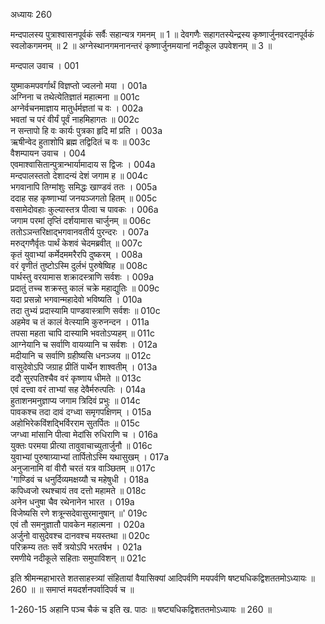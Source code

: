 अध्यायः 260

मन्दपालस्य पुत्राश्वासनपूर्वकं सर्वैः सहान्यत्र गमनम् ॥ 1 ॥ देवगणैः सहागतस्येन्द्रस्य कृष्णार्जुनवरदानपूर्वकं स्वलोकगमनम् ॥ 2 ॥ अग्नेस्थानगमनानन्तरं कृष्णार्जुनमयानां नदीकूल उपवेशनम् ॥ 3 ॥

मन्दपाल उवाच ।	001  

युष्माकमपवर्गार्थं विज्ञप्तो ज्वलनो मया ।	001a  
अग्निना च तथेत्येतिज्ञातं महात्मना ॥	001c  
अग्नेर्वचनमाज्ञाय मातुर्धर्मज्ञतां च वः ।	002a  
भवतां च परं वीर्यं पूर्वं नाहमिहागतः ॥	002c  
न सन्तापो हि वः कार्यः पुत्रका हृदि मां प्रति ।	003a  
ऋषीन्वेद हुताशोपि ब्रह्म तद्विदितं च वः ॥	003c  
वैशम्पायन उवाच ।	004  
एवमाश्वासितान्पुत्रान्भार्यामादाय स द्विजः ।	004a  
मन्दपालस्ततो देशादन्यं देशं जगाम ह ॥	004c  
भगवानापि तिग्मांशुः समिद्धः खाण्डवं ततः ।	005a  
ददाह सह कृष्णाभ्यां जनयञ्जगतो हितम् ॥	005c  
वसामेदोवहाः कुल्यास्तत्र पीत्वा च पावकः ।	006a  
जगाम परमां तृप्तिं दर्शयामास चार्जुनम् ॥	006c  
ततोऽञन्तरिक्षाद्भगवानवतीर्य पुरन्दरः ।	007a  
मरुद्गणैर्वृतः पार्थं केशवं चेदमब्रवीत् ॥	007c  
कृतं युवाभ्यां कर्मेदममरैरपि दुष्करम् ।	008a  
वरं वृणीतं तुष्टोऽस्मि दुर्लभं पुरुषेष्विह ॥	008c  
पार्थस्तु वरयामास शक्रादस्त्राणि सर्वशः ।	009a  
प्रदातुं तच्च शक्रस्तु कालं चक्रे महाद्युतिः ॥	009c  
यदा प्रसन्नो भगवान्महादेवो भविष्यति ।	010a  
तदा तुभ्यं प्रदास्यामि पाण्डवास्त्राणि सर्वशः ॥	010c  
अहमेव च तं कालं वेत्स्यामि कुरुनन्दन ।	011a  
तपसा महता चापि दास्यामि भवतोऽप्यहम् ॥	011c  
आग्नेयानि च सर्वाणि वायव्यानि च सर्वशः ।	012a  
मदीयानि च सर्वाणि ग्रहीष्यसि धनञ्जय ॥	012c  
वासुदेवोऽपि जग्राह प्रीतिं पार्थेन शाश्वतीम् ।	013a  
ददौ सुरपतिश्चैव वरं कृष्णाय धीमते ॥	013c  
एवं दत्त्वा वरं ताभ्यां सह देवैर्मरुत्पतिः ।	014a  
हुताशनमनुज्ञाप्य जगाम त्रिदिवं प्रभुः ॥	014c  
पावकश्च तदा दावं दग्ध्वा समृगपक्षिणम् ।	015a  
अहोभिरेकविंशद्भिर्विरराम सुतर्पितः ॥	015c  
जग्ध्वा मांसानि पीत्वा मेदांसि रुधिराणि च ।	016a  
युक्तः परमया प्रीत्या तावुवाचाच्युतार्जुनौ ॥	016c  
युवाभ्यां पुरुषाग्र्याभ्यां तार्पितोऽस्मि यथासुखम् ।	017a  
अनुजानामि वां वीरौ चरतं यत्र वाञ्छितम् ॥	017c  
\'गाण्डिवं च धनुर्दिव्यमक्षय्यौ च महेषुधी ।	018a  
कपिध्वजो रथश्चायं तव दत्तो महामते ॥	018c  
अनेन धनुषा चैव रथेनानेन भारत ।	019a  
विजेष्यसि रणे शत्रून्सदेवासुरमानुषान् ॥\'	019c  
एवं तौ समनुज्ञातौ पावकेन महात्मना ।	020a  
अर्जुनो वासुदेवश्च दानवश्च मयस्तथा ॥	020c  
परिक्रम्य ततः सर्वे त्रयोऽपि भरतर्षभ ।	021a  
रमणीये नदीकूले सहिताः समुपाविशन् ॥	021c  

इति श्रीमन्महाभारते शतसाहस्त्र्यां संहितायां वैयासिक्यां आदिपर्वणि मयपर्वणि षष्ट्यधिकद्विशततमोऽध्यायः ॥ 260 ॥ ॥ समाप्तं मयदर्शनपर्वादिपर्व च ॥

1-260-15 अहानि पञ्च चैकं च इति ख. पाठः ॥ षष्ट्यधिकद्विशततमोऽध्यायः ॥ 260 ॥
